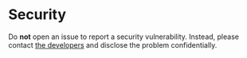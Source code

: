 # Security

Do **not** open an issue to report a security vulnerability. Instead, please contact [the developers](https://github.com/orgs/inkrend/teams/developers/members) and disclose the problem confidentially.
